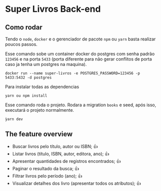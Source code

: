 # Super Livros Back-end

## Como rodar

Tendo o `node`, `docker` e o gerenciador de pacote `npm` ou `yarn` basta realizar poucos passos.

Esse comando sobe um container docker do postgres com senha padrão `123456` e na porta `5433` (porta diferente para não gerar conflitos de porta caso ja tenha um postgres na maquina).

```
docker run --name super-livros -e POSTGRES_PASSWORD=123456 -p 5433:5432 -d postgres
```

Para instalar todas as dependencias

```
yarn ou npm install
```

Esse comando roda o projeto. Rodara a migration `books` e seed, após isso, executará o projeto normalmente.

```
ỳarn dev
```

## The feature overview

- Buscar livros pelo título, autor ou ISBN; 👍
- Listar livros (título, ISBN, autor, editora, ano); 👍
- Apresentar quantidades de registros encontrados; 👍
- Paginar o resultado da busca; 👍
- Filtrar livros pelo período (ano); 👍
- Visualizar detalhes dos livro (apresentar todos os atributos); 👍
